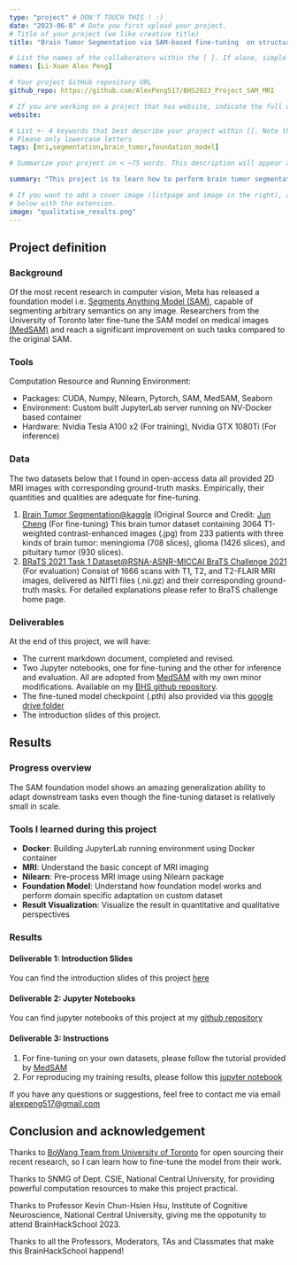 ```yaml
---
type: "project" # DON'T TOUCH THIS ! :)
date: "2023-06-8" # Date you first upload your project.
# Title of your project (we like creative title)
title: "Brain Tumor Segmentation via SAM-based fine-tuning  on structural MRI images"

# List the names of the collaborators within the [ ]. If alone, simple put your name within []
names: [Li-Xuan Alex Peng]

# Your project GitHub repository URL
github_repo: https://github.com/AlexPeng517/BHS2023_Project_SAM_MRI

# If you are working on a project that has website, indicate the full url including "https://" below or leave it empty.
website:

# List +- 4 keywords that best describe your project within []. Note that the project summary also involves a number of key words. Those are listed on top of the [github repository](https://github.com/AlexPeng517/BHS2023_Project_SAM_MRI), click `manage topics`.
# Please only lowercase letters
tags: [mri,segmentation,brain_tumor,foundation_model]

# Summarize your project in < ~75 words. This description will appear at the top of your page and on the list page with other projects..

summary: "This project is to learn how to perform brain tumor segmentation using fine-tuning on foundation models, I followed tutorials provided by [MedSAM](https://github.com/bowang-lab/MedSAM) and perform fine-tuning on open datasets."

# If you want to add a cover image (listpage and image in the right), add it to your directory and indicate the name
# below with the extension.
image: "qualitative_results.png"
---
```

<!-- This is an html comment and this won't appear in the rendered page. You are now editing the "content" area, the core of your description. Everything that you can do in markdown is allowed below. We added a couple of comments to guide your through documenting your progress. -->

## Project definition

### Background

Of the most recent research in computer vision, Meta has released a foundation model i.e. [Segments Anything Model (SAM)](https://segment-anything.com/), capable of segmenting arbitrary semantics on any image.
Researchers from the University of Toronto later fine-tune the SAM model on medical images [(MedSAM)](https://arxiv.org/pdf/2304.12306.pdf) and reach a significant improvement on such tasks compared to the original SAM.


### Tools

Computation Resource and Running Environment:
  * Packages:  CUDA, Numpy, Nilearn, Pytorch,  SAM, MedSAM, Seaborn
  * Environment: Custom built JupyterLab server running on NV-Docker based container
  * Hardware: Nvidia Tesla A100 x2 (For training), Nvidia GTX 1080Ti  (For inference)


### Data

The two datasets below that I found in open-access data all provided 2D MRI images with corresponding ground-truth masks.
Empirically, their quantities and qualities are adequate for fine-tuning.
1. [Brain Tumor Segmentation@kaggle](https://www.kaggle.com/datasets/nikhilroxtomar/brain-tumor-segmentation) (Original Source and Credit: [Jun Cheng](https://github.com/chengjun583/brainTumorRetrieval) (For fine-tuning)
This brain tumor dataset containing 3064 T1-weighted contrast-enhanced images (.jpg)
from 233 patients with three kinds of brain tumor: meningioma (708 slices), 
glioma (1426 slices), and pituitary tumor (930 slices).
2. [BRaTS 2021 Task 1 Dataset@RSNA-ASNR-MICCAI BraTS Challenge 2021](https://www.synapse.org/#!Synapse:syn25829067/wiki/610863) (For evaluation)
Consist of 1666 scans with T1, T2, and T2-FLAIR MRI images, delivered as NIfTI files (.nii.gz) and their corresponding ground-truth masks. For detailed explanations please refer to BraTS challenge home page.


### Deliverables

At the end of this project, we will have:
 - The current markdown document, completed and revised.
 - Two Jupyter notebooks, one for fine-tuning and the other for inference and evaluation. All are adopted from [MedSAM](https://github.com/bowang-lab/MedSAM) with my own minor modifications.  Available on my [BHS github repository](https://github.com/AlexPeng517/BHS2023_Project_SAM_MRI).
 - The fine-tuned model checkpoint (.pth) also provided via this [google drive folder](https://drive.google.com/drive/folders/1MbHo0qBfkQYARUhB-DAhbD5a4lhmYNqs?usp=sharing)
 - The introduction slides of this project.

## Results

### Progress overview

The SAM foundation model shows an amazing generalization ability to adapt downstream tasks even though the fine-tuning dataset is relatively small in scale.

### Tools I learned during this project

 * **Docker**: Building JupyterLab running environment using Docker container
 * **MRI**: Understand the basic concept of MRI imaging
 * **Nilearn**: Pre-process MRI image using Nilearn package
 * **Foundation Model**: Understand how foundation model works and perform domain specific adaptation on custom dataset
 * **Result Visualization**: Visualize the result in quantitative and qualitative perspectives


### Results

#### Deliverable 1: Introduction Slides

You can find the introduction slides of this project [here](https://docs.google.com/presentation/d/1SeMZCID98rrUaRF6O2B1kKdpq92b1gFhh22336PCRQY/edit?usp=sharing)

#### Deliverable 2: Jupyter Notebooks

You can find jupyter notebooks of this project at my [github repository](https://github.com/AlexPeng517/BHS2023_Project_SAM_MRI)


#### Deliverable 3: Instructions

1. For fine-tuning on your own datasets, please follow the tutorial provided by [MedSAM](https://github.com/bowang-lab/MedSAM)
2. For reproducing my training results, please follow this [jupyter notebook](https://github.com/AlexPeng517/BHS2023_Project_SAM_MRI/blob/main/Demo_BraTS.ipynb)

If you have any questions or suggestions, feel free to contact me via email <alexpeng517@gmail.com>

## Conclusion and acknowledgement

Thanks to [BoWang Team from University of Toronto](https://github.com/bowang-lab) for open sourcing their recent research, so I can learn how to fine-tune the model from their work.

Thanks to SNMG of Dept. CSIE, National Central University, for providing powerful computation resources to make this project practical.

Thanks to Professor Kevin Chun-Hsien Hsu, Institute of Cognitive Neuroscience, National Central University, giving me the oppotunity to attend BrainHackSchool 2023.

Thanks to all the Professors, Moderators, TAs and Classmates that make this BrainHackSchool happend!

